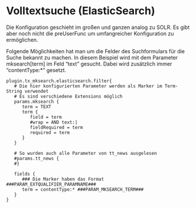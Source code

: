 Volltextsuche (ElasticSearch)
=============================

Die Konfiguration geschieht im großen und ganzen analog zu SOLR. Es gibt aber noch nicht die preUserFunc um umfangreicher Konfiguration zu ermöglichen.

Folgende Möglichkeiten hat man um die Felder des Suchformulars für die Suche bekannt zu machen. In diesem Beispiel wird mit dem Parameter mksearch[term] im Feld “text” gesucht. Dabei wird zusätzlich immer “contentType:\*” gesetzt.

~~~~ {.sourceCode .ts}
plugin.tx_mksearch.elasticsearch.filter{
   # Die hier konfigurierten Parameter werden als Marker im Term-String verwendet
   # Es sind verschiedene Extensions möglich
   params.mksearch {
      term = TEXT
      term {
         field = term
         #wrap = AND text:|
         fieldRequired = term
         required = term
      }
   }

   # So wurden auch alle Parameter von tt_news ausgelesen
   #params.tt_news {
   #}

   fields {
      ### Die Marker haben das Format ###PARAM_EXTQUALIFIER_PARAMNAME###
      term = contentType:* ###PARAM_MKSEARCH_TERM###
   }
}
~~~~
